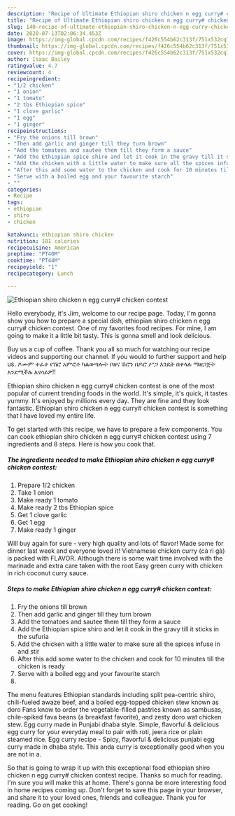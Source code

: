 ```yaml
---
description: "Recipe of Ultimate Ethiopian shiro chicken n egg curry# chicken contest"
title: "Recipe of Ultimate Ethiopian shiro chicken n egg curry# chicken contest"
slug: 140-recipe-of-ultimate-ethiopian-shiro-chicken-n-egg-curry-chicken-contest
date: 2020-07-13T02:06:34.453Z
image: https://img-global.cpcdn.com/recipes/f426c554b62c313f/751x532cq70/ethiopian-shiro-chicken-n-egg-curry-chicken-contest-recipe-main-photo.jpg
thumbnail: https://img-global.cpcdn.com/recipes/f426c554b62c313f/751x532cq70/ethiopian-shiro-chicken-n-egg-curry-chicken-contest-recipe-main-photo.jpg
cover: https://img-global.cpcdn.com/recipes/f426c554b62c313f/751x532cq70/ethiopian-shiro-chicken-n-egg-curry-chicken-contest-recipe-main-photo.jpg
author: Isaac Bailey
ratingvalue: 4.7
reviewcount: 4
recipeingredient:
- "1/2 chicken"
- "1 onion"
- "1 tomato"
- "2 tbs Ethiopian spice"
- "1 clove garlic"
- "1 egg"
- "1 ginger"
recipeinstructions:
- "Fry the onions till brown"
- "Then add garlic and ginger till they turn brown"
- "Add the tomatoes and sautee them till they form a sauce"
- "Add the Ethiopian spice shiro and let it cook in the gravy till it sticks in the sufuria"
- "Add the chicken with a little water to make sure all the spices infuse in and stir"
- "After this add some water to the chicken and cook for 10 minutes till the chicken is ready"
- "Serve with a boiled egg and your favourite starch"
- ""
categories:
- Recipe
tags:
- ethiopian
- shiro
- chicken

katakunci: ethiopian shiro chicken 
nutrition: 181 calories
recipecuisine: American
preptime: "PT40M"
cooktime: "PT44M"
recipeyield: "1"
recipecategory: Lunch

---
```



![Ethiopian shiro chicken n egg curry# chicken contest](https://img-global.cpcdn.com/recipes/f426c554b62c313f/751x532cq70/ethiopian-shiro-chicken-n-egg-curry-chicken-contest-recipe-main-photo.jpg)

Hello everybody, it's Jim, welcome to our recipe page. Today, I'm gonna show you how to prepare a special dish, ethiopian shiro chicken n egg curry# chicken contest. One of my favorites food recipes. For mine, I am going to make it a little bit tasty. This is gonna smell and look delicious.

Buy us a cup of coffee. Thank you all so much for watching our recipe videos and supporting our channel. If you would to further support and help us. ፆሙም ተፈቶ የሽሮ አምሮቶ ካልወጣሎት ቦዘና ሽሮን በዶሮ ሥጋ እንዴት በቀላሉ ማዘጋጅት እንደሚችሉ እናሳይዎ!!

Ethiopian shiro chicken n egg curry# chicken contest is one of the most popular of current trending foods in the world. It's simple, it's quick, it tastes yummy. It's enjoyed by millions every day. They are fine and they look fantastic. Ethiopian shiro chicken n egg curry# chicken contest is something that I have loved my entire life.


To get started with this recipe, we have to prepare a few components. You can cook ethiopian shiro chicken n egg curry# chicken contest using 7 ingredients and 8 steps. Here is how you cook that.

<!--inarticleads1-->

##### The ingredients needed to make Ethiopian shiro chicken n egg curry# chicken contest:

1. Prepare 1/2 chicken
1. Take 1 onion
1. Make ready 1 tomato
1. Make ready 2 tbs Ethiopian spice
1. Get 1 clove garlic
1. Get 1 egg
1. Make ready 1 ginger


Will buy again for sure - very high quality and lots of flavor! Made some for dinner last week and everyone loved it! Vietnamese chicken curry (cà ri gà) is packed with FLAVOR. Although there is some wait time involved with the marinade and extra care taken with the root Easy green curry with chicken in rich coconut curry sauce. 

<!--inarticleads2-->

##### Steps to make Ethiopian shiro chicken n egg curry# chicken contest:

1. Fry the onions till brown
1. Then add garlic and ginger till they turn brown
1. Add the tomatoes and sautee them till they form a sauce
1. Add the Ethiopian spice shiro and let it cook in the gravy till it sticks in the sufuria
1. Add the chicken with a little water to make sure all the spices infuse in and stir
1. After this add some water to the chicken and cook for 10 minutes till the chicken is ready
1. Serve with a boiled egg and your favourite starch
1. 


The menu features Ethiopian standards including split pea-centric shiro, chili-fueled awaze beef, and a boiled egg-topped chicken stew known as doro Fans know to order the vegetable-filled pastries known as sambusas, chile-spiked fava beans (a breakfast favorite), and zesty doro wat chicken stew. Egg curry made in Punjabi dhaba style. Simple, flavorful &amp; delicious egg curry for your everyday meal to pair with roti, jeera rice or plain steamed rice. Egg curry recipe - Spicy, flavorful &amp; delicious punjabi egg curry made in dhaba style. This anda curry is exceptionally good when you are not in a. 

So that is going to wrap it up with this exceptional food ethiopian shiro chicken n egg curry# chicken contest recipe. Thanks so much for reading. I'm sure you will make this at home. There's gonna be more interesting food in home recipes coming up. Don't forget to save this page in your browser, and share it to your loved ones, friends and colleague. Thank you for reading. Go on get cooking!
